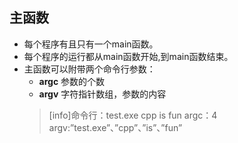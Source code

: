## 主函数

+	每个程序有且只有一个main函数。
+	每个程序的运行都从main函数开始,到main函数结束。
+	主函数可以附带两个命令行参数：
	+	**argc** 参数的个数
	+	**argv** 字符指针数组，参数的内容
	>[info]命令行：test.exe cpp is fun
	>argc：4
	>argv:”test.exe”、”cpp”、”is”、”fun”
